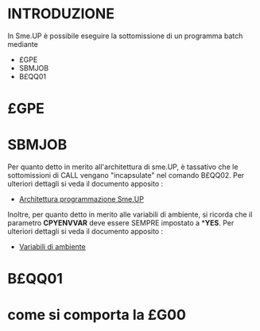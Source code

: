 # INTRODUZIONE
In Sme.UP è possibile eseguire la sottomissione di un programma batch mediante
- £GPE
- SBMJOB
- B£QQ01

# £GPE

# SBMJOB
Per quanto detto in merito all'architettura di sme.UP, è tassativo che le sottomissioni di CALL vengano "incapsulate" nel comando B£QQ02.
Per ulteriori dettagli si veda il documento apposito : 
- [Architettura programmazione Sme.UP](Sorgenti/DOC/TA/B£AMO/A£BASE_S0)

Inoltre, per quanto detto in merito alle variabili di ambiente, si ricorda che il parametro **CPYENVVAR** deve essere SEMPRE impostato a ***YES**.
Per ulteriori dettagli si veda il documento apposito : 
- [Variabili di ambiente](Sorgenti/DOC/TA/B£AMO/A£BASE_SV)

# B£QQ01


# come si comporta la £G00


